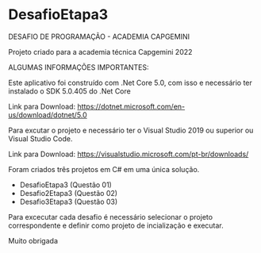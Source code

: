 # DesafioEtapa3
DESAFIO DE PROGRAMAÇÃO - ACADEMIA CAPGEMINI

Projeto criado para a academia técnica Capgemini 2022

ALGUMAS INFORMAÇÕES IMPORTANTES:

Este aplicativo foi construído com .Net Core 5.0, com isso e necessário ter instalado o SDK 5.0.405 do .Net Core

Link para Download: https://dotnet.microsoft.com/en-us/download/dotnet/5.0

Para excutar o projeto e necessário ter o Visual Studio 2019 ou superior ou Visual Studio Code.

Link para Download: https://visualstudio.microsoft.com/pt-br/downloads/

Foram criados três projetos em C# em  uma única solução.

- DesafioEtapa3 (Questão 01)
- Desafio2Etapa3 (Questão 02)
- Desafio3Etapa3 (Questão 03)

Para excecutar cada desafio é necessário selecionar o projeto correspondente e definir como projeto de incialização e executar.

Muito obrigada
